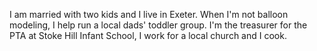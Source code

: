 I am married with two kids and I live in Exeter. When I'm not balloon modeling, I help run a local dads' toddler group. I'm the treasurer for the PTA at Stoke Hill Infant School, I work for a local church and I cook.